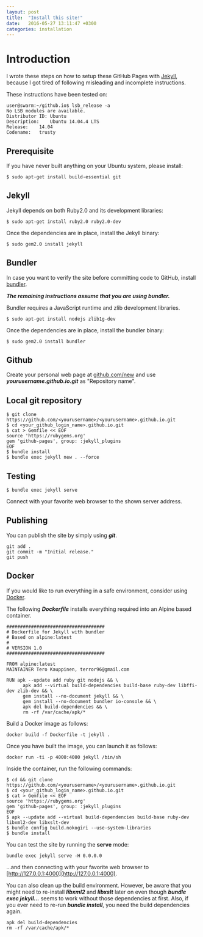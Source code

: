 ```yaml
---
layout: post
title:  "Install this site!"
date:   2016-05-27 13:11:47 +0300
categories: installation
---
```

# Introduction

I wrote these steps on how to setup these GitHub Pages with
[Jekyll](http://jekyllrb.com), because I got tired of following misleading
and incomplete instructions.

These instructions have been tested on:

```
user@swarm:~/github.io$ lsb_release -a
No LSB modules are available.
Distributor ID: Ubuntu
Description:    Ubuntu 14.04.4 LTS
Release:    14.04
Codename:   trusty
```

Prerequisite
------------

If you have never built anything on your Ubuntu system, please install:

```
$ sudo apt-get install build-essential git
```

Jekyll
------

Jekyll depends on both Ruby2.0 and its development libraries:

```
$ sudo apt-get install ruby2.0 ruby2.0-dev
```

Once the dependencies are in place, install the Jekyll binary:

```
$ sudo gem2.0 install jekyll
```

Bundler
-------

In case you want to verify the site before committing code to GitHub, install [bundler](http://bundler.io/).

***The remaining instructions assume that you are using bundler.***

Bundler requires a JavaScript runtime and zlib development libraries.

```
$ sudo apt-get install nodejs zlib1g-dev
```

Once the dependencies are in place, install the bundler binary:

```
$ sudo gem2.0 install bundler
```

Github
------

Create your personal web page at [github.com/new](http://github.com/new) and use ***yourusername.github.io.git*** as "Repository name".

Local git repository
--------------------

```
$ git clone https://github.com/<yourusername>/<yourusername>.github.io.git
$ cd <your_github_login_name>.github.io.git
$ cat > Gemfile << EOF
source 'https://rubygems.org'
gem 'github-pages', group: :jekyll_plugins
EOF
$ bundle install
$ bundle exec jekyll new . --force
```

Testing
-------

```
$ bundle exec jekyll serve
```

Connect with your favorite web browser to the shown server address.

Publishing
----------
You can publish the site by simply using ***git***.

```
git add .
git commit -m "Initial release."
git push
```

Docker
------

If you would like to run everything in a safe environment, consider using [Docker](https://www.docker.com/).

The following ***Dockerfile*** installs everything required into an Alpine based container.

```
####################################
# Dockerfile for Jekyll with bundler
# Based on alpine:latest
#
# VERSION 1.0                       
####################################

FROM alpine:latest
MAINTAINER Tero Kauppinen, terror96@gmail.com

RUN apk --update add ruby git nodejs && \
      apk add --virtual build-dependencies build-base ruby-dev libffi-dev zlib-dev && \
      gem install --no-document jekyll && \
      gem install --no-document bundler io-console && \
      apk del build-dependencies && \
      rm -rf /var/cache/apk/*
```

Build a Docker image as follows:

```
docker build -f Dockerfile -t jekyll .
```

Once you have built the image, you can launch it as follows:

```
docker run -ti -p 4000:4000 jekyll /bin/sh
```

Inside the container, run the following commands:

```
$ cd && git clone https://github.com/<yourusername>/<yourusername>.github.io.git
$ cd <your_github_login_name>.github.io.git
$ cat > Gemfile << EOF
source 'https://rubygems.org'
gem 'github-pages', group: :jekyll_plugins
EOF
$ apk --update add --virtual build-dependencies build-base ruby-dev libxml2-dev libxslt-dev
$ bundle config build.nokogiri --use-system-libraries
$ bundle install
```

You can test the site by running the **serve** mode:

```
bundle exec jekyll serve -H 0.0.0.0
```

...and then connecting with your favorite web browser to [http://127.0.0.1:4000](http://127.0.0.1:4000).

You can also clean up the build environment. However, be aware that you might
need to re-install ***libxml2*** and ***libxslt*** later on even though
***bundle exec jekyll...*** seems to work without those dependencies at first.
Also, if you ever need to re-run ***bundle install***, you need the build
dependencies again.

```
apk del build-dependencies
rm -rf /var/cache/apk/*
```

